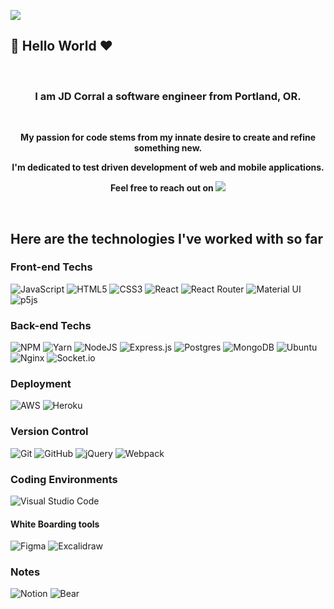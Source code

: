 ![](/gitbanner.jpg)
## 👋 Hello World ❤️


<p align="center">&nbsp; </p>
<h3 align="center">I am JD Corral a software engineer from Portland, OR.</h3>

<p align="center">&nbsp; </p>
<p align="center">
<b>My passion for code stems from my innate desire to create and refine something new.
</b> 
</p>


<p align="center"><b>I'm dedicated to test driven development of web and mobile applications.</b></p>


<p align="center"><b>Feel free to reach out on <img src="https://img.shields.io/badge/Linkedin-%230077B5.svg?style=flat&logo=linkedin&logoColor=white)" href="https://www.linkedin.com/in/joseph-corral/" /></b><p>
<p align="center">&nbsp; </p>

## Here are the technologies I've worked with so far
### Front-end Techs
![JavaScript](https://img.shields.io/badge/Javascript-%23323330.svg?style=flat&logo=javascript&logoColor=%23F7DF1E)
![HTML5](https://img.shields.io/badge/HTML5-%23E34F26.svg?style=flat&logo=html5&logoColor=white)
![CSS3](https://img.shields.io/badge/CSS3-%231572B6.svg?style=flat&logo=css3&logoColor=white)
![React](https://img.shields.io/badge/React-%2320232a.svg?style=flat&logo=react&logoColor=%2361DAFB)
![React Router](https://img.shields.io/badge/React_Router-CA4245?style=flat&logo=react-router&logoColor=white)
![Material UI](https://img.shields.io/badge/MaterialUI-%230081CB.svg?style=flat&logo=material-ui&logoColor=white)
![p5js](https://img.shields.io/badge/p5.js-ED225D?style=flat&logo=p5.js&logoColor=FFFFFF)
### Back-end Techs
![NPM](https://img.shields.io/badge/NPM-%23000000.svg?style=flat&logo=npm&logoColor=white)
![Yarn](https://img.shields.io/badge/Yarn-%232C8EBB.svg?style=flat&logo=yarn&logoColor=white)
![NodeJS](https://img.shields.io/badge/Node.js-%2343853D.svg?style=flat&logo=node.js&logoColor=white)
![Express.js](https://img.shields.io/badge/Express.js-%23404d59.svg?style=flat&logo=express&logoColor=%2361DAFB)
![Postgres](https://img.shields.io/badge/Postgres-%23316192.svg?style=flat&logo=postgresql&logoColor=white)
![MongoDB](https://img.shields.io/badge/MongoDB-%234ea94b.svg?flat&logo=mongodb&logoColor=white)
![Ubuntu](https://img.shields.io/badge/Ubuntu-E95420?style=flat&logo=ubuntu&logoColor=white)
![Nginx](https://img.shields.io/badge/NGINX-%23009639.svg?style=flat&logo=nginx&logoColor=white)
![Socket.io](https://img.shields.io/badge/Socket.io-black?style=flat&logo=socket.io&badgeColor=010101)
### Deployment
![AWS](https://img.shields.io/badge/AWS-%23FF9900.svg?style=flat&logo=amazon-aws&logoColor=white)
![Heroku](https://img.shields.io/badge/%E2%86%91-Heroku-7056bf.svg)
### Version Control
![Git](https://img.shields.io/badge/Git-%23F05033.svg?style=flat&logo=git&logoColor=white)
![GitHub](https://img.shields.io/badge/Github-%23121011.svg?style=flat&logo=github&logoColor=white)
![jQuery](https://img.shields.io/badge/Jquery-%230769AD.svg?style=flat&logo=jquery&logoColor=white)
![Webpack](https://img.shields.io/badge/Webpack-%238DD6F9.svg?style=flat&logo=webpack&logoColor=black)

### Coding Environments
![Visual Studio Code](https://img.shields.io/badge/Visual%20Studio%20Code-0078d7.svg?style=flat&logo=visual-studio-code&logoColor=white)

#### White Boarding tools
![Figma](https://img.shields.io/badge/Figma-%23F24E1E.svg?flat&logo=figma&logoColor=white)
![Excalidraw](https://img.shields.io/badge/Excalidraw-%23000000.svg?flat&logo=excalidraw&logoColor=white)
### Notes
![Notion](https://img.shields.io/badge/Notion-%23000000.svg?style=flat&logo=notion&logoColor=white)
![Bear](https://img.shields.io/badge/Bear-%23F24E1E.svg?flat&logo=bear&logoColor=white)

